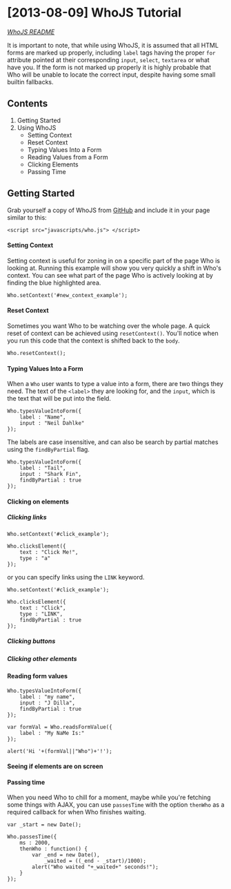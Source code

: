 # [2013-08-09] WhoJS Tutorial
_[WhoJS README](https://github.com/dahlke/whojs/blob/master/README.md)_

It is important to note, that while using WhoJS, it is assumed that all HTML forms are marked up properly, including `label` tags having the proper `for` attribute pointed at their corresponding `input`, `select`, `textarea` or what have you. If the form is not marked up properly it is highly probable that Who will be unable to locate the correct input, despite having some small builtin fallbacks.

## Contents

1. Getting Started
2. Using WhoJS
	- Setting Context
	- Reset Context
	- Typing Values Into a Form
	- Reading Values from a Form
	- Clicking Elements
	- Passing Time

## Getting Started
Grab yourself a copy of WhoJS from [GitHub](https://github.com/globusonline/whojs) and include it in your page similar to this:
```
<script src="javascripts/who.js"> </script>
```

#### Setting Context

Setting context is useful for zoning in on a specific part of the page Who is looking at. Running this example will show you very quickly a shift in Who's context. You can see what part of the page Who is actively looking at by finding the blue highlighted area.

```
Who.setContext('#new_context_example');
```
#### Reset Context
Sometimes you want Who to be watching over the whole page. A quick reset of context can be achieved using `resetContext()`. You'll notice when you run this code that the context is shifted back to the `body`.

```
Who.resetContext();
```

#### Typing Values Into a Form

When a `Who` user wants to type a value into a form, there are two things they need. The text of the `<label>` they are looking for, and the `input`, which is the text that will be put into the field.

```
Who.typesValueIntoForm({
    label : "Name",
    input : "Neil Dahlke"
});
```

The labels are case insensitive, and can also be search by partial matches using the `findByPartial` flag.
```
Who.typesValueIntoForm({
    label : "Tail",
    input : "Shark Fin",
    findByPartial : true
});
```

#### Clicking on elements
##### Clicking links

```
Who.setContext('#click_example');

Who.clicksElement({
	text : "Click Me!",
	type : "a"
});
```
or you can specify links using the `LINK` keyword.
```
Who.setContext('#click_example');

Who.clicksElement({
	text : "Click",
	type : "LINK",
	findByPartial : true
});
```
##### Clicking buttons
##### Clicking other elements

#### Reading form values
```
Who.typesValueIntoForm({
	label : "my name",
	input : "J Dilla",
	findByPartial : true
});

var formVal = Who.readsFormValue({
	label : "My NaMe Is:"
});

alert('Hi '+(formVal||"Who")+'!');
```


#### Seeing if elements are on screen


#### Passing time
When you need Who to chill for a moment, maybe while you're fetching some things with AJAX, you can use `passesTime` with the option `thenWho` as a required callback for when Who finishes waiting.

```
var _start = new Date();

Who.passesTime({
	ms : 2000,
	thenWho : function() {
		var _end = new Date(),
			_waited = ((_end - _start)/1000);
		alert("Who waited "+_waited+" seconds!");
	}
});
```